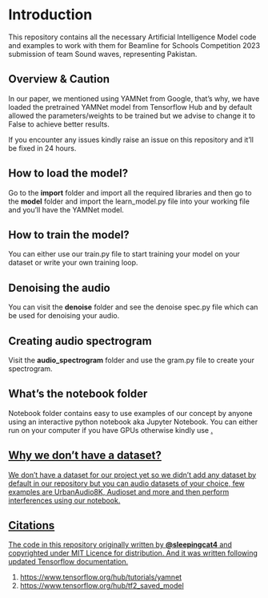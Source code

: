 <h1>Introduction</h1>
<p>This repository contains all the necessary Artificial Intelligence Model code and examples to work with them for Beamline for Schools Competition 2023 submission of team Sound waves, representing Pakistan.</p>
<h2>Overview &amp; Caution</h2>
<p>In our paper, we mentioned using YAMNet from Google, that&rsquo;s why, we have loaded the pretrained YAMNet model from Tensorflow Hub and by default allowed the parameters/weights to be trained but we advise to change it to False to achieve better results.</p>
<p>If you encounter any issues kindly raise an issue on this repository and it&rsquo;ll be fixed in 24 hours.</p>
<h2>How to load the model?</h2>
<p>Go to the <strong>import</strong> folder and import all the required libraries and then go to the <strong>model</strong> folder and import the learn_model.py file into your working file and you&rsquo;ll have the YAMNet model.</p>
<h2>How to train the model?</h2>
<p>You can either use our train.py file to start training your model on your dataset or write your own training loop.</p>
<h2>Denoising the audio</h2>
<p>You can visit the <strong>denoise</strong> folder and see the denoise spec.py file which can be used for denoising your audio.</p>
<h2>Creating audio spectrogram</h2>
<p>Visit the <strong>audio_spectrogram</strong> folder and use the gram.py file to create your spectrogram.</p>
<h2>What&rsquo;s the notebook folder</h2>
<p>Notebook folder contains easy to use examples of our concept by anyone using an interactive python notebook aka Jupyter Notebook. You can either run on your computer if you have GPUs otherwise kindly use <a href="https://colab.research.google.com/"Google Colab</a>.</p>
<h2>Why we don&rsquo;t have a dataset?</h2>
<p>We don&rsquo;t have a dataset for our project yet so we didn&rsquo;t add any dataset by default in our repository but you can audio datasets of your choice, few examples are UrbanAudio8K, Audioset and more and then perform interferences using our notebook.</p>
<h2>Citations</h2>
<p>The code in this repository originally written by <strong>@sleepingcat4</strong> and copyrighted under MIT Licence for distribution.
And it was written following updated Tensorflow documentation.</p>

1. https://www.tensorflow.org/hub/tutorials/yamnet
2. https://www.tensorflow.org/hub/tf2_saved_model
